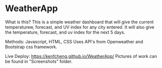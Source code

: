 # WeatherApp

What is this?
This is a simple weather dashboard that will give the current temperaturew, forecast, and UV index for any city entered. It will also give the temperature, forecast, and uv index for the next 5 days.

Methods:
Javascript, HTML, CSS
Uses API's from Openweather and Bootstrap css framework.

Live Deploy: https://kenfcheng.github.io/WeatherApp/
Pictures of work can be found in "Screenshots" folder.
